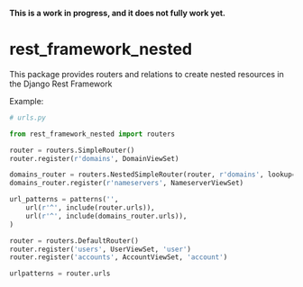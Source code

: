 **This is a work in progress, and it does not fully work yet.**

rest_framework_nested
=====================

This package provides routers and relations to create nested resources in the
Django Rest Framework

Example:

```python
# urls.py

from rest_framework_nested import routers

router = routers.SimpleRouter()
router.register(r'domains', DomainViewSet)

domains_router = routers.NestedSimpleRouter(router, r'domains', lookup='domain')
domains_router.register(r'nameservers', NameserverViewSet)

url_patterns = patterns('',
    url(r'^', include(router.urls)),
    url(r'^', include(domains_router.urls)),
)

router = routers.DefaultRouter()
router.register('users', UserViewSet, 'user')
router.register('accounts', AccountViewSet, 'account')

urlpatterns = router.urls
```
